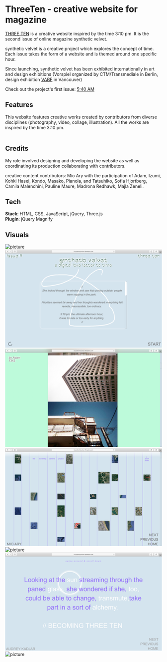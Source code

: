 # ThreeTen - creative website for magazine

[THREE TEN](https://www.syntheticvelvet-threeten.com/) is a creative website inspired by the time 3:10 pm. It is the second issue of online magazine synthetic velvet.

synthetic velvet is a creative project which explores the concept of time. Each issue takes the form of a website and is themed around one specific hour.

Since launching, synthetic velvet has been exhibited internationally in art and design exhibitions (Vorspiel organized by CTM/Transmediale in Berlin, design exhibition [VABF](http://vancouverartbookfair.com/19/about/) in Vancouver)

Check out the project's first issue: [5:40 AM ](https://www.syntheticvelvet-fiveforty.com/)<br />

## Features

This website features creative works created by contributors from diverse disciplines (photography, video, collage, illustration). All the works are inspired by the time 3:10 pm. <br /><br />

## Credits

My role involved designing and developing the website as well as coordinating its production collaborating with contributors. <br />

creative content contributors: Mio Ary with the participation of Adam, Izumi, Kohki Hasei, Kondo, Masako, Pianola, and Tatsuhiko, Sofia Hjortberg, Camila Malenchini, Pauline Maure, Madrona Redhawk, Majla Zeneli.

## Tech

**Stack**: HTML, CSS, JavaScript, jQuery, Three.js <br />
**Plugin**: jQuery Magnify <br />

## Visuals

![picture](/screenshot-1.png)
![picture](/screenshot-7.png)
![picture](/screenshot-2.png)
![picture](/screenshot-3.png)
![picture](/screenshot-4.png)
![picture](/screenshot-5.png)
![picture](/screenshot-6.png)
